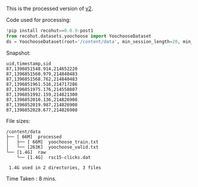 
This is the processed version of [v2](https://github.com/RecoHut-Datasets/yoochoose/tree/v2). 

Code used for processing:
```python
!pip install recohut==0.0.9-post1
from recohut.datasets.yoochoose import YoochooseDataset
ds = YoochooseDataset(root='/content/data', min_session_length=20, min_item_support=20)
```

Snapshot:
```
uid,timestamp,sid
87,1396851548.914,214652220
87,1396851560.979,214840483
87,1396851568.762,214840483
87,1396851961.516,214717286
87,1396851975.176,214558807
87,1396851992.159,214821300
87,1396852010.136,214826908
87,1396852019.987,214826908
87,1396852028.677,214826908
```

File sizes:
```
/content/data
├── [ 66M]  processed
│   ├── [ 66M]  yoochoose_train.txt
│   └── [263K]  yoochoose_valid.txt
└── [1.4G]  raw
    └── [1.4G]  rsc15-clicks.dat

 1.4G used in 2 directories, 3 files
```

Time Taken : 8 mins.